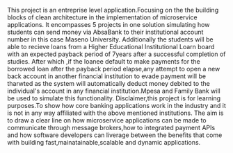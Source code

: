 This project is an entreprise level application.Focusing on the the building blocks of clean architecture in the implementation of microservice applications.
It encompasses 5 projects in one solution simulating how students can send money via AbsaBank to their institutional account number in this case Maseno University.
Additionally the students will be able to recieve loans from a Higher Educational Institutional Loarn board with an expected payback period of 7years after a successful completion of studies.
After which ,if the loanee default to make payments for the borrowed loan after the payback period elapse,any attempt to open a new back account in another financial institution to evade payment will be tharwted as the system will automatically deduct money debited to the individual's account in any financial institution.Mpesa and Family Bank will be used to simulate this functionality.
Disclaimer,this project is for learning purposes.To show how core banking applications work in the industry and it is not in any way affiliated with the above mentioned institutions.
The aim is to draw a clear line on how microservice applications can be made to communicate through message brokers,how to integrated payment APIs and how software developers can liverage between the benefits that come with building fast,mainatainable,scalable and dynamic applications.

